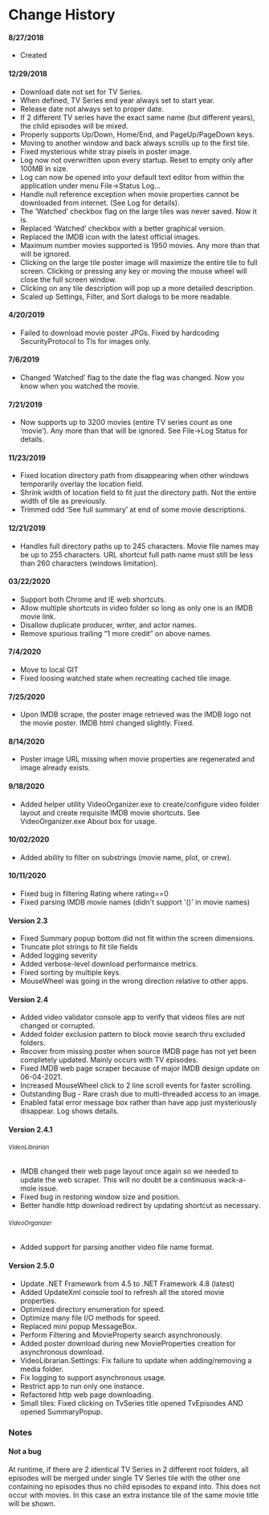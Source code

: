 # Change History
#### 8/27/2018
* Created

#### 12/29/2018
* Download date not set for TV Series.
* When defined, TV Series end year always set to start year.
* Release date not always set to proper date.
* If 2 different TV series have the exact same name (but different years), the child episodes will be mixed.
* Properly supports Up/Down, Home/End, and PageUp/PageDown keys.
* Moving to another window and back always scrolls up to the first tile.
* Fixed mysterious white stray pixels in poster image.
* Log now not overwritten upon every startup. Reset to empty only after 100MB in size.
* Log can now be opened into your default text editor from within the application under menu File->Status Log…
* Handle null reference exception when movie properties cannot be downloaded from internet. (See Log for details).
* The ‘Watched’ checkbox flag on the large tiles was never saved. Now it is.
* Replaced ‘Watched’ checkbox with a better graphical version.
* Replaced the IMDB icon with the latest official images.
* Maximum number movies supported is 1950 movies. Any more than that will be ignored.
* Clicking on the large tile poster image will maximize the entire tile to full screen. Clicking or pressing any key or moving the mouse wheel will close the full screen window.
* Clicking on any tile description will pop up a more detailed description.
* Scaled up Settings, Filter, and Sort dialogs to be more readable.

#### 4/20/2019
* Failed to download movie poster JPGs. Fixed by hardcoding SecurityProtocol to Tls for images only.

#### 7/6/2019
* Changed ‘Watched’ flag to the date the flag was changed. Now you know when you watched the movie.

#### 7/21/2019
* Now supports up to 3200 movies (entire TV series count as one ‘movie’). Any more than that will be ignored. See File->Log Status for details.

#### 11/23/2019
* Fixed location directory path from disappearing when other windows temporarily overlay the location field.
* Shrink width of location field to fit just the directory path. Not the entire width of tile as previously.
* Trimmed odd ‘See full summary’ at end of some movie descriptions.

#### 12/21/2019
* Handles full directory paths up to 245 characters. Movie file names may be up to 255 characters. URL shortcut full path name must still be less than 260 characters (windows limitation).

#### 03/22/2020
* Support both Chrome and IE web shortcuts.
* Allow multiple shortcuts in video folder so long as only one is an IMDB movie link.
* Disallow duplicate producer, writer, and actor names.
* Remove spurious trailing “1 more credit” on above names.

#### 7/4/2020
* Move to local GIT
* Fixed loosing watched state when recreating cached tile image.

#### 7/25/2020
* Upon IMDB scrape, the poster image retrieved was the IMDB logo not the movie poster. IMDB html changed slightly. Fixed. 

#### 8/14/2020
* Poster image URL missing when movie properties are regenerated and image already exists.

#### 9/18/2020
* Added helper utility VideoOrganizer.exe to create/configure video folder layout and create requisite IMDB movie shortcuts. See VideoOrganizer.exe About box for usage.

#### 10/02/2020
* Added ability to filter on substrings (movie name, plot, or crew).

#### 10/11/2020
* Fixed bug in filtering Rating where rating==0
* Fixed parsing IMDB movie names (didn't support '()' in movie names)

#### Version 2.3
* Fixed Summary popup bottom did not fit within the screen dimensions. 
* Truncate plot strings to fit tile fields
* Added logging severity
* Added verbose-level download performance metrics.
* Fixed sorting by multiple keys.
* MouseWheel was going in the wrong direction relative to other apps.

#### Version 2.4
* Added video validator console app to verify that videos files are not changed or corrupted.
* Added folder exclusion pattern to block movie search thru excluded folders. 
* Recover from missing poster when source IMDB page has not yet been completely updated. Mainly occurs with TV episodes.
* Fixed IMDB web page scraper because of major IMDB design update on 06-04-2021.
* Increased MouseWheel click to 2 line scroll events for faster scrolling.
* Outstanding Bug - Rare crash due to multi-threaded access to an image. 
* Enabled fatal error message box rather than have app just mysteriously disappear. Log shows details.

#### Version 2.4.1
###### <small>*VideoLibrarian*</small>
* IMDB changed their web page layout once again so we needed to update the web scraper. 
  This will no doubt be a continuous wack-a-mole issue.
* Fixed bug in restoring window size and position.
* Better handle http download redirect by updating shortcut as necessary.
###### <small>*VideoOrganizer*</small>
* Added support for parsing another video file name format.

#### Version 2.5.0

* Update .NET Framework from 4.5 to .NET Framework 4.8 (latest)
* Added UpdateXml console tool to refresh all the stored movie properties.
* Optimized directory enumeration for speed.
* Optimize many file I/O methods for speed.
* Replaced mini popup MessageBox.
* Perform Filtering and MovieProperty search asynchronously.
* Added poster download during new MovieProperties creation for asynchronous download.
* VideoLibrarian.Settings: Fix failure to update when adding/removing a media folder.
* Fix logging to support asynchronous usage.
* Restrict app to run only one instance.
* Refactored http web page downloading.
* Small tiles: Fixed clicking on TvSeries title opened TvEpisodes AND opened SummaryPopup. 

### Notes
#### Not a bug
At runtime, if there are 2 identical TV Series in 2 different root folders, all episodes
will be merged under single TV Series tile with the other one containing no episodes
thus no child episodes to expand into.
This does not occur with movies. In this case an extra instance tile of the same movie
title will be shown.
